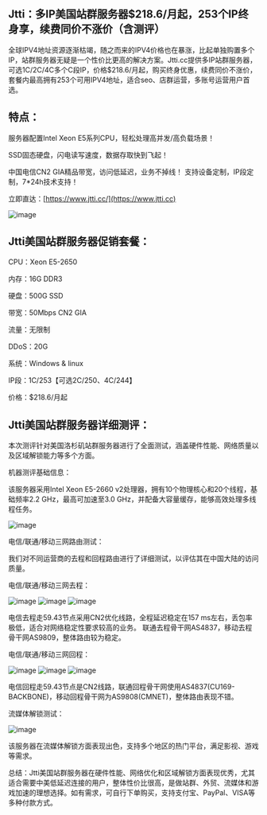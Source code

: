 ## Jtti：多IP美国站群服务器$218.6/月起，253个IP终身享，续费同价不涨价（含测评）

全球IPV4地址资源逐渐枯竭，随之而来的IPV4价格也在暴涨，比起单独购置多个IP，站群服务器无疑是一个性价比更高的解决方案。Jtti.cc提供多IP站群服务器，可选1C/2C/4C多个C段IP，价格$218.6/月起，购买终身优惠，续费同价不涨价，套餐内最高拥有253个可用IPV4地址，适合seo、店群运营，多账号运营用户首选。

## 特点：

服务器配置Intel Xeon E5系列CPU，轻松处理高并发/高负载场景！

SSD固态硬盘，闪电读写速度，数据存取快到飞起！

中国电信CN2 GIA精品带宽，访问低延迟，业务不掉线！	支持设备定制，IP段定制，7*24h技术支持！

立即直达：[https://www.jtti.cc/](https://www.jtti.cc)

![image](https://github.com/Jtticloud/Promotions/blob/main/img/ipssf.png)
 
## Jtti美国站群服务器促销套餐：

CPU：Xeon E5-2650

内存：16G DDR3

硬盘：500G SSD

带宽：50Mbps CN2 GIA

流量：无限制

DDoS：20G

系统：Windows & linux

IP段：1C/253【可选2C/250、4C/244】

价格：$218.6/月起


## Jtti美国站群服务器详细测评：

本次测评针对美国洛杉矶站群服务器进行了全面测试，涵盖硬件性能、网络质量以及区域解锁能力等多个方面。

机器测评基础信息：

该服务器采用Intel Xeon E5-2660 v2处理器，拥有10个物理核心和20个线程，基础频率2.2 GHz，最高可加速至3.0 GHz，并配备大容量缓存，能够高效处理多线程任务。

 ![image](https://github.com/Jtticloud/Promotions/blob/main/img/ddqaf.jpg)

电信/联通/移动三网路由测试：

我们对不同运营商的去程和回程路由进行了详细测试，以评估其在中国大陆的访问质量。

电信/联通/移动三网去程：

 ![image](https://github.com/Jtticloud/Promotions/blob/main/img/eewetew.png)
  ![image](https://github.com/Jtticloud/Promotions/blob/main/img/dsafsaf1.png)
   ![image](https://github.com/Jtticloud/Promotions/blob/main/img/wdtgwet2.png)

电信去程走59.43节点采用CN2优化线路，全程延迟稳定在157 ms左右，丢包率极低，适合对网络稳定性要求较高的业务。 联通去程骨干网AS4837，移动去程骨干网AS9809，整体路由较为稳定。

电信/联通/移动三网回程：

![image](https://github.com/Jtticloud/Promotions/blob/main/img/sdfgsdg3.png)
   ![image](https://github.com/Jtticloud/Promotions/blob/main/img/sadfgsdgfas4.png)
   ![image](https://github.com/Jtticloud/Promotions/blob/main/img/asfffef5.png)
 
电信回程走59.43节点是CN2线路，联通回程骨干网使用AS4837(CU169-BACKBONE)，移动回程骨干网为AS9808(CMNET)，整体路由表现不错。

流媒体解锁测试：

   ![image](https://github.com/Jtticloud/Promotions/blob/main/img/safweatfga6.jpg)
 
该服务器在流媒体解锁方面表现出色，支持多个地区的热门平台，满足影视、游戏等需求。

总结：Jtti美国站群服务器在硬件性能、网络优化和区域解锁方面表现优秀，尤其适合需要中美低延迟连接的用户，整体性价比很高，是做站群、外贸、流媒体和游戏加速的理想选择。如有需求，可自行下单购买，支持支付宝、PayPal、VISA等多种付款方式。
